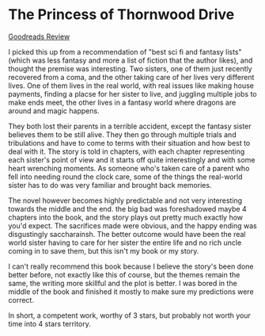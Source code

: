# The Princess of Thornwood Drive
[Goodreads Review](https://www.goodreads.com/review/show/6071356349)

I picked this up from a recommendation of "best sci fi and fantasy lists" (which was less fantasy and more a list of fiction that the author likes), and thought the premise was interesting. Two sisters, one of them just recently recovered from a coma, and the other taking care of her lives very different lives. One of them lives in the real world, with real issues like making house payments, finding a placse for her sister to live, and juggling multiple jobs to make ends meet, the other lives in a fantasy world where dragons are around and magic happens.

They both lost their parents in a terrible accident, except the fantasy sister believes them to be still alive. They then go through multiple trials and tribulations and have to come to terms with their situation and how best to deal with it. The story is told in chapters, with each chapter representing each sister's point of view and it starts off quite interestingly and with some heart wrenching moments. As someone who's taken care of a parent who fell into needing round the clock care, some of the things the real-world sister has to do was very familiar and brought back memories.

The novel however becomes highly predictable and not very interesting towards the middle and the end. the big bad was foreshadowed maybe 4 chapters into the book, and the story plays out pretty much exactly how you'd expect. The sacrifices made were obvious, and the happy ending was disgustingly saccharainsh. The better outcome would have been the real world sister having to care for her sister the entire life and no rich uncle coming in to save them, but this isn't my book or my story.

I can't really recommend this book because I believe the story's been done better before, not exactly like this of course, but the themes remain the same, the writing more skillful and the plot is better. I was bored in the middle of the book and finished it mostly to make sure my predictions were correct.

In short, a competent work, worthy of 3 stars, but probably not worth your time into 4 stars territory.
